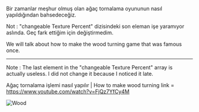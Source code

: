 Bir zamanlar meşhur olmuş olan ağaç tornalama oyununun nasıl yapıldığından bahsedeceğiz.

Not : "changeable Texture Percent" dizisindeki son eleman işe yaramıyor aslında. Geç fark ettiğim için değiştirmedim.

We will talk about how to make the wood turning game that was famous once.

-----------------------------------------------------------------------------------

Note : The last element in the "changeable Texture Percent" array is actually useless. I did not change it because I noticed it late.

Ağaç tornalama işlemi nasıl yapılır | How to make wood turning link = https://www.youtube.com/watch?v=FjQz7YfCy4M

![Wood](https://user-images.githubusercontent.com/36257106/113484477-2cff8e80-94b1-11eb-9ce1-e221bb96005b.png)
